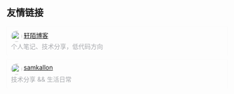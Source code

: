 # 

## 友情链接

<div style="box-shadow: 0px 0px 1px #EEE;padding: 10px;margin-bottom: 10px;">
  <div style="display: flex">
    <img src="https://www.xuanmo.xin/favicon.ico" style="width: 25px; height: 25px; border-radius: 50%; margin-right: 4px;" />
    <a href="https://www.xuanmo.xin/" style="cursor: pointer;" target="_blank">轩陌博客</a>
  </div>
  <div style="font-size: 14px;color: #a7a9ad;">个人笔记、技术分享，低代码方向</div>
</div>

<div style="box-shadow: 0px 0px 1px #EEE;padding: 10px;margin-bottom: 10px;">
  <div style="display: flex">
    <img src="https://samkallon.top/img/avatar.png" style="width: 25px; height: 25px; border-radius: 50%; margin-right: 4px;" />
    <a href="https://samkallon.top" style="cursor: pointer;" target="_blank">samkallon</a>
  </div>
  <div style="font-size: 14px;color: #a7a9ad;">技术分享 && 生活日常</div>
</div>

